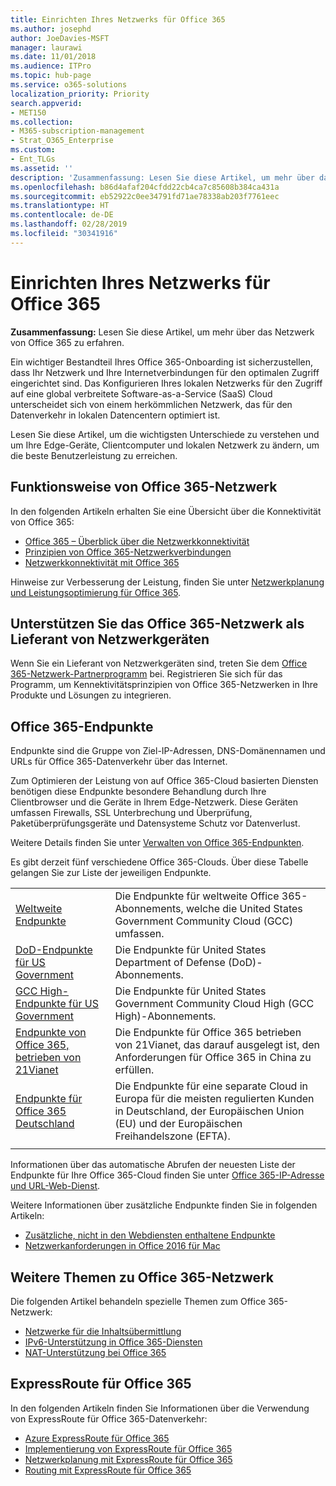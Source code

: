 ```yaml
---
title: Einrichten Ihres Netzwerks für Office 365
ms.author: josephd
author: JoeDavies-MSFT
manager: laurawi
ms.date: 11/01/2018
ms.audience: ITPro
ms.topic: hub-page
ms.service: o365-solutions
localization_priority: Priority
search.appverid:
- MET150
ms.collection:
- M365-subscription-management
- Strat_O365_Enterprise
ms.custom:
- Ent_TLGs
ms.assetid: ''
description: 'Zusammenfassung: Lesen Sie diese Artikel, um mehr über das Netzwerk von Office 365 zu erfahren.'
ms.openlocfilehash: b86d4afaf204cfdd22cb4ca7c85608b384ca431a
ms.sourcegitcommit: eb52922c0ee34791fd71ae78338ab203f7761eec
ms.translationtype: HT
ms.contentlocale: de-DE
ms.lasthandoff: 02/28/2019
ms.locfileid: "30341916"
---
```

# <a name="set-up-your-network-for-office-365"></a>Einrichten Ihres Netzwerks für Office 365

**Zusammenfassung:** Lesen Sie diese Artikel, um mehr über das Netzwerk von Office 365 zu erfahren.
  
Ein wichtiger Bestandteil Ihres Office 365-Onboarding ist sicherzustellen, dass Ihr Netzwerk und Ihre Internetverbindungen für den optimalen Zugriff eingerichtet sind. Das Konfigurieren Ihres lokalen Netzwerks für den Zugriff auf eine global verbreitete Software-as-a-Service (SaaS) Cloud unterscheidet sich von einem herkömmlichen Netzwerk, das für den Datenverkehr in lokalen Datencentern optimiert ist. 

Lesen Sie diese Artikel, um die wichtigsten Unterschiede zu verstehen und um Ihre Edge-Geräte, Clientcomputer und lokalen Netzwerk zu ändern, um die beste Benutzerleistung zu erreichen.

## <a name="how-office-365-networking-works"></a>Funktionsweise von Office 365-Netzwerk

In den folgenden Artikeln erhalten Sie eine Übersicht über die Konnektivität von Office 365:

- [Office 365 – Überblick über die Netzwerkkonnektivität](office-365-networking-overview.md)
- [Prinzipien von Office 365-Netzwerkverbindungen](office-365-network-connectivity-principles.md)
- [Netzwerkkonnektivität mit Office 365](network-connectivity.md)

Hinweise zur Verbesserung der Leistung, finden Sie unter [Netzwerkplanung und Leistungsoptimierung für Office 365](network-planning-and-performance.md).

## <a name="support-office-365-networking-as-a-network-equipment-vendor"></a>Unterstützen Sie das Office 365-Netzwerk als Lieferant von Netzwerkgeräten

Wenn Sie ein Lieferant von Netzwerkgeräten sind, treten Sie dem [Office 365-Netzwerk-Partnerprogramm](office-365-networking-partner-program.md) bei. Registrieren Sie sich für das Programm, um Kennektivitätsprinzipien von Office 365-Netzwerken in Ihre Produkte und Lösungen zu integrieren. 

## <a name="office-365-endpoints"></a>Office 365-Endpunkte

Endpunkte sind die Gruppe von Ziel-IP-Adressen, DNS-Domänennamen und URLs für Office 365-Datenverkehr über das Internet. 

Zum Optimieren der Leistung von auf Office 365-Cloud basierten Diensten benötigen diese Endpunkte besondere Behandlung durch Ihre Clientbrowser und die Geräte in Ihrem Edge-Netzwerk. Diese Geräten umfassen Firewalls, SSL Unterbrechung und Überprüfung, Paketüberprüfungsgeräte und Datensysteme Schutz vor Datenverlust.

Weitere Details finden Sie unter [ Verwalten von Office 365-Endpunkten](managing-office-365-endpoints.md).

Es gibt derzeit fünf verschiedene Office 365-Clouds. Über diese Tabelle gelangen Sie zur Liste der jeweiligen Endpunkte.

|||
|:-------|:-----|
| [Weltweite Endpunkte](urls-and-ip-address-ranges.md) | Die Endpunkte für weltweite Office 365-Abonnements, welche die United States Government Community Cloud (GCC) umfassen. |
| [DoD-Endpunkte für US Government](office-365-u-s-government-dod-endpoints.md) | Die Endpunkte für United States Department of Defense (DoD)-Abonnements. |
| [GCC High-Endpunkte für US Government](office-365-u-s-government-gcc-high-endpoints.md) | Die Endpunkte für United States Government Community Cloud High (GCC High)-Abonnements. |
| [Endpunkte von Office 365, betrieben von 21Vianet](urls-and-ip-address-ranges-21vianet.md) | Die Endpunkte für Office 365 betrieben von 21Vianet, das darauf ausgelegt ist, den Anforderungen für Office 365 in China zu erfüllen. |
| [Endpunkte für Office 365 Deutschland](office-365-germany-endpoints.md) | Die Endpunkte für eine separate Cloud in Europa für die meisten regulierten Kunden in Deutschland, der Europäischen Union (EU) und der Europäischen Freihandelszone (EFTA). |
|||

Informationen über das automatische Abrufen der neuesten Liste der Endpunkte für Ihre Office 365-Cloud finden Sie unter [Office 365-IP-Adresse und URL-Web-Dienst](office-365-ip-web-service.md).

Weitere Informationen über zusätzliche Endpunkte finden Sie in folgenden Artikeln:

- [Zusätzliche, nicht in den Webdiensten enthaltene Endpunkte](additional-office365-ip-addresses-and-urls.md)
- [Netzwerkanforderungen in Office 2016 für Mac](network-requests-in-office-2016-for-mac.md)


## <a name="additional-topics-for-office-365-networking"></a>Weitere Themen zu Office 365-Netzwerk

Die folgenden Artikel behandeln spezielle Themen zum Office 365-Netzwerk:

- [Netzwerke für die Inhaltsübermittlung](content-delivery-networks.md)
- [IPv6-Unterstützung in Office 365-Diensten](ipv6-support.md)
- [NAT-Unterstützung bei Office 365](nat-support-with-office-365.md)

## <a name="expressroute-for-office-365"></a>ExpressRoute für Office 365

In den folgenden Artikeln finden Sie Informationen über die Verwendung von ExpressRoute für Office 365-Datenverkehr:

- [Azure ExpressRoute für Office 365](azure-expressroute.md)
- [Implementierung von ExpressRoute für Office 365](implementing-expressroute.md)
- [Netzwerkplanung mit ExpressRoute für Office 365](network-planning-with-expressroute.md)
- [Routing mit ExpressRoute für Office 365](routing-with-expressroute.md)
